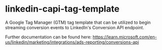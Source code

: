 # linkedin-capi-tag-template
A Google Tag Manager (GTM) tag template that can be utilized to begin streaming conversion events to LinkedIn's Conversion API endpoint. 

Further documentation can be found here: https://learn.microsoft.com/en-us/linkedin/marketing/integrations/ads-reporting/conversions-api
